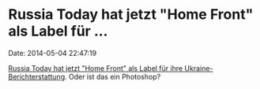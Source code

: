 Russia Today hat jetzt \"Home Front\" als Label für \...
========================================================

Date: 2014-05-04 22:47:19

[Russia Today hat jetzt \"Home Front\" als Label für ihre
Ukraine-Berichterstattung](https://pbs.twimg.com/media/Bmu4Oi7CIAAEZBd.jpg:large).
Oder ist das ein Photoshop?
